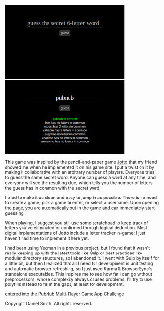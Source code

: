 <img alt='screenshot of game start' src='screenshot start.png' title="game start" width=390>
<img alt='screenshot of game end'   src='screenshot end.png'   title="game end"   width=390>

This game was inspired by the pencil-and-paper game [Jotto](https://en.wikipedia.org/wiki/Jotto) that my friend showed me when he implemented it on his game site. I put a twist on it by making it collaborative with an arbitrary number of players. Everyone tries to guess the same secret word. Anyone can guess a word at any time, and everyone will see the resulting clue, which tells you the number of letters the guess has in common with the secret word.

I tried to make it as clean and easy to jump in as possible. There is no need to create a game, pick a game to enter, or select a username. Upon opening the page, you are automatically put in the game and can immediately start guessing.

When playing, I suggest you still use some scratchpad to keep track of letters you've eliminated or confirmed through logical deduction. Most digital implementations of Jotto include a letter tracker in-game; I just haven't had time to implement it here yet.

I had been using Yeoman in a previous project, but I found that it wasn't really keeping up with the latest tools like Gulp or best practices like modular directory structures, so I abandoned it. I went with Gulp by itself for a little bit, but then I realized that all I need for development is unit testing and automatic browser refreshing, so I just used Karma & BrowserSync's standalone executables. This inspires me to see how far I can go without preprocessors, whose complexity always causes problems. I'll try to use polyfills instead to fill in the gaps, at least for development.

[entered](http://challengepost.com/software/jotto-wjgf) into the [PubNub Multi-Player Game App Challenge](http://pubnubgame.challengepost.com)

Copyright Daniel Smith. All rights reserved.
